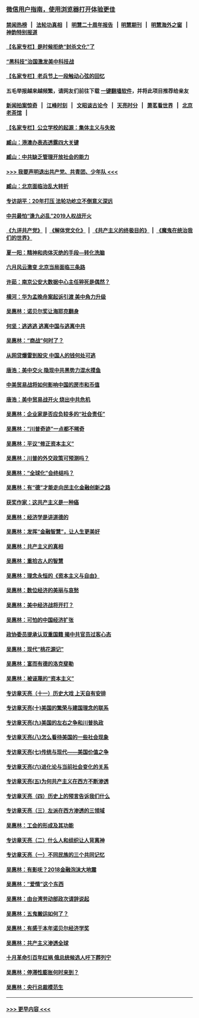 ### [微信用户指南，使用浏览器打开体验更佳](https://github.com/gfw-breaker/banned-news1/blob/master/indexes/wechat-guide.md?t=0)
#### [禁闻热榜](热点新闻.md?t=0)  &nbsp;&nbsp;|&nbsp;&nbsp; [法轮功真相](https://github.com/gfw-breaker/truth/blob/master/README.md?t=0) &nbsp;&nbsp;|&nbsp;&nbsp; [明慧二十周年报告](https://github.com/gfw-breaker/mh-reports/blob/master/README.md?t=0) &nbsp;&nbsp;|&nbsp;&nbsp;[明慧期刊](https://github.com/gfw-breaker/mh-qikan) &nbsp;&nbsp;|&nbsp;&nbsp; [明慧海外之窗](https://github.com/gfw-breaker/mh-news/blob/master/README.md?t=0) &nbsp;&nbsp;|&nbsp;&nbsp; [神韵特别报道](https://github.com/gfw-breaker/mh-news/blob/master/shenyun.md?t=0)
#### [【名家专栏】是时候拒绝“封杀文化”了](../pages/nsc423/n11814093.md?t=02161411) 
#### [“黑科技”治国激发美中科技战](../pages/nsc423/n11638056.md?t=02161411) 
#### [【名家专栏】老兵节上一段触动心弦的回忆](../pages/nsc423/n11646016.md?t=02161411) 
#### 五毛举报越来越频繁，请网友们前往下载 [一键翻墙软件](https://github.com/gfw-breaker/ssr-accounts)，并将此项目推荐给亲友
#### [新闻拍案惊奇](https://github.com/gfw-breaker/banned-news1/blob/master/pages/link4.md) &nbsp;&nbsp;|&nbsp;&nbsp; [江峰时刻](https://github.com/gfw-breaker/banned-news1/blob/master/pages/link4.md) &nbsp;&nbsp;|&nbsp;&nbsp; [文昭谈古论今](https://github.com/gfw-breaker/banned-news1/blob/master/pages/link4.md) &nbsp;&nbsp;|&nbsp;&nbsp; [天亮时分](https://github.com/gfw-breaker/banned-news1/blob/master/pages/link4.md) &nbsp;&nbsp;|&nbsp;&nbsp; [萧茗看世界](https://github.com/gfw-breaker/banned-news1/blob/master/pages/link4.md) &nbsp;&nbsp;|&nbsp;&nbsp; [北京老茶馆](https://github.com/gfw-breaker/banned-news1/blob/master/pages/link4.md) &nbsp;&nbsp;|&nbsp;&nbsp; 
#### [【名家专栏】公立学校的起源：集体主义与失败](../pages/nsc423/n11601833.md?t=02161411) 
#### [臧山：港澳办表态透露四大关键](../pages/nsc423/n11421628.md?t=02161411) 
#### [臧山：中共缺乏管理开放社会的能力](../pages/nsc423/n11407457.md?t=02161411) 
#### [>>> 我要声明退出共产党、共青团、少年队 <<<](https://github.com/begood0513/goodnews/blob/master/quit/letter.md) 
#### [臧山：北京面临治乱大转折](../pages/nsc423/n11406895.md?t=02161411) 
#### [专访胡平：20年打压 法轮功屹立不倒意义深远](../pages/nsc423/n11398800.md?t=02161411) 
#### [中共最怕“逢九必乱”2019人权战开火](../pages/nsc423/n11385248.md?t=02161411) 
#### [《九评共产党》](https://github.com/begood0513/9ping.md/blob/master/README.md) &nbsp;|&nbsp; [《解体党文化》](../../../../jtdwh.md/blob/master/README.md)  &nbsp;|&nbsp; [《共产主义的终极目的》](../../../../gczydzjmd.md/blob/master/README.md) &nbsp;|&nbsp; [《魔鬼在统治我们的世界》](../../../../mgztzwmdsj.md/blob/master/README.md) 
#### [夏一阳：精神和肉体灭绝的手段—转化洗脑](../pages/nsc423/n11368250.md?t=02161411) 
#### [六月风云激变 北京当局面临三条路](../pages/nsc423/n11313668.md?t=02161411) 
#### [许茹：南京公安大数据中心主任猝死是偶然？](../pages/nsc423/n11064744.md?t=02161411) 
#### [横河：华为孟晚舟案起诉引渡 美中角力升级](../pages/nsc423/n11027230.md?t=02161411) 
#### [吴惠林：诺贝尔奖让海耶克翻身](../pages/nsc423/n10890049.md?t=02161411) 
#### [何坚：逃逃逃 逃离中国与逃离中共](../pages/nsc423/n10592891.md?t=02161411) 
#### [吴惠林：“商战”何时了？](../pages/nsc423/n10573558.md?t=02161411) 
#### [从网贷爆雷到股灾 中国人的钱何处可逃](../pages/nsc423/n10572800.md?t=02161411) 
#### [唐浩：美中交火 隐现中共黑势力混水摸鱼](../pages/nsc423/n10544040.md?t=02161411) 
#### [中美贸易战将如何影响中国的房市和币值](../pages/nsc423/n10543697.md?t=02161411) 
#### [唐浩：美中贸易战开火 烧出中共危机](../pages/nsc423/n10540126.md?t=02161411) 
#### [吴惠林：企业家是否应负较多的“社会责任”](../pages/nsc423/n10535022.md?t=02161411) 
#### [吴惠林：“川普奇迹”一点都不稀奇](../pages/nsc423/n10512808.md?t=02161411) 
#### [吴惠林：平议“修正资本主义”](../pages/nsc423/n10495724.md?t=02161411) 
#### [吴惠林：川普的外交政策可预测吗？](../pages/nsc423/n10462387.md?t=02161411) 
#### [吴惠林：“全球化”会终结吗？](../pages/nsc423/n10452838.md?t=02161411) 
#### [吴惠林：有“德”才能走向民主化金融创新之路](../pages/nsc423/n10432292.md?t=02161411) 
#### [获奖作家：这共产主义是一种癌](../pages/nsc423/n10431541.md?t=02161411) 
#### [吴惠林：经济学是讲道德的](../pages/nsc423/n10398014.md?t=02161411) 
#### [吴惠林：发挥“金融智慧”，让人生更美好](../pages/nsc423/n10375019.md?t=02161411) 
#### [吴惠林：共产主义的真相](../pages/nsc423/n10351394.md?t=02161411) 
#### [吴惠林：重拾古人的智慧](../pages/nsc423/n10337691.md?t=02161411) 
#### [吴惠林：理念永恒的《资本主义与自由》](../pages/nsc423/n10316274.md?t=02161411) 
#### [吴惠林：数位经济的美丽与哀愁](../pages/nsc423/n10292946.md?t=02161411) 
#### [吴惠林：美中经济战将开打？](../pages/nsc423/n10258825.md?t=02161411) 
#### [吴惠林：可怕的中国经济扩张](../pages/nsc423/n10219147.md?t=02161411) 
#### [政协委员提承认双重国籍 揭中共官员过客心态](../pages/nsc423/n10208809.md?t=02161411) 
#### [吴惠林：现代“桃花源记”](../pages/nsc423/n10185234.md?t=02161411) 
#### [吴惠林：富而有德的洛克斐勒](../pages/nsc423/n10142264.md?t=02161411) 
#### [吴惠林：被诬蔑的“资本主义”](../pages/nsc423/n10124816.md?t=02161411) 
#### [专访章天亮（十一）历史大戏 上天自有安排](../pages/nsc423/n10094905.md?t=02161411) 
#### [专访章天亮(十)美国的繁荣与建国理念的联系](../pages/nsc423/n10094899.md?t=02161411) 
#### [专访章天亮(九)美国的左右之争和川普执政](../pages/nsc423/n10094889.md?t=02161411) 
#### [专访章天亮(八)怎么看待美国的一些社会现象](../pages/nsc423/n10094857.md?t=02161411) 
#### [专访章天亮(七)传统与现代——美国价值之争](../pages/nsc423/n10093140.md?t=02161411) 
#### [专访章天亮(六)进化论与当前社会变化的关系](../pages/nsc423/n10092036.md?t=02161411) 
#### [专访章天亮(五)为何共产主义在西方不断渗透](../pages/nsc423/n10083620.md?t=02161411) 
#### [专访章天亮（四）历史上的预言告诉我们什么](../pages/nsc423/n10083606.md?t=02161411) 
#### [专访章天亮（三）左派在西方渗透的三领域](../pages/nsc423/n10081115.md?t=02161411) 
#### [吴惠林：工会的形成及其功能](../pages/nsc423/n10080633.md?t=02161411) 
#### [专访章天亮（二）什么人和组织让人背离神](../pages/nsc423/n10076637.md?t=02161411) 
#### [专访章天亮（一）不同民族的三个共同记忆](../pages/nsc423/n10074188.md?t=02161411) 
#### [吴惠林：有影呒？2018金融泡沫大地震](../pages/nsc423/n10040534.md?t=02161411) 
#### [吴惠林：“爱情”这个东西](../pages/nsc423/n10019423.md?t=02161411) 
#### [吴惠林：由台湾劳动部政次请辞说起](../pages/nsc423/n9979679.md?t=02161411) 
#### [吴惠林：五鬼搬运如何了？](../pages/nsc423/n9925338.md?t=02161411) 
#### [吴惠林：有感于本年诺贝尔经济学奖](../pages/nsc423/n9871883.md?t=02161411) 
#### [吴惠林：共产主义渗透全球](../pages/nsc423/n9812748.md?t=02161411) 
#### [十月革命引百年红祸 俄总统候选人吁下葬列宁](../pages/nsc423/n9810182.md?t=02161411) 
#### [吴惠林：停滞性膨胀何时来到？](../pages/nsc423/n9764136.md?t=02161411) 
#### [吴惠林：央行总裁模范生](../pages/nsc423/n9728134.md?t=02161411) 

----
#### [ >>> 更早内容 <<< ](../indexes/nsc423-earlier.md)
